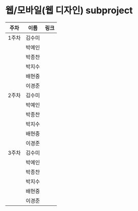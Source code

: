 # 웹/모바일(웹 디자인) subproject

| 주차 | 이름 | 링크 |
| --- | --- | --- |
| 1주차 | 김수미 | |
| | 박예인 | |
| | 박종찬 | |
| | 박지수 | |
| | 배현중 | |
| | 이경준 | |
| 2주차 | 김수미 | |
| | 박예인 | |
| | 박종찬 | |
| | 박지수 | |
| | 배현중 | |
| | 이경준 | |
| 3주차 | 김수미 | |
| | 박예인 | |
| | 박종찬 | |
| | 박지수 | |
| | 배현중 | |
| | 이경준 | |

